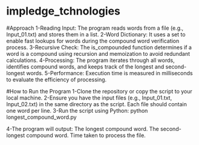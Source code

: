 # impledge_tchnologies
#Approach
1-Reading Input: The program reads words from a file (e.g., Input_01.txt) and stores them in a list.
2-Word Dictionary: It uses a set to enable fast lookups for words during the compound word verification process.
3-Recursive Check: The is_compounded function determines if a word is a compound using recursion and memoization to avoid redundant calculations.
4-Processing: The program iterates through all words, identifies compound words, and keeps track of the longest and second-longest words.
5-Performance: Execution time is measured in milliseconds to evaluate the efficiency of processing.

#How to Run the Program
1-Clone the repository or copy the script to your local machine.
2-Ensure you have the input files (e.g., Input_01.txt, Input_02.txt) in the same directory as the script. Each file should contain one word per line.
3-Run the script using Python:
python longest_compound_word.py

4-The program will output:
The longest compound word.
The second-longest compound word.
Time taken to process the file.

